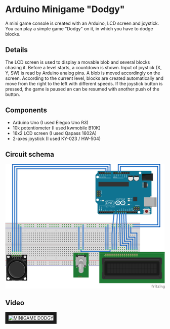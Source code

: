 # Arduino Minigame "Dodgy"
A mini game console is created with an Arduino, LCD screen and joystick.
You can play a simple game "Dodgy" on it, in which you have to dodge blocks.

## Details
The LCD screen is used to display a movable blob and several blocks chasing it. Before a level starts, a countdown is shown.
Input of joystick (X, Y, SW) is read by Arduino analog pins. A blob is moved accordingly on the screen.
According to the current level, blocks are created automatically and move from the right to the left with different speeds.
If the joystick button is pressed, the game is paused an can be resumed with another push of the button.

## Components
* Arduino Uno (I used Elegoo Uno R3)
* 10k potentiometer (I used kwmobile B10K)
* 16x2 LCD screen (I used Qapass 1602A)
* 2-axes joystick (I used KY-023 / HW-504)

## Circuit schema
![alt text](dodgy_circuit/DodgyGame_Arduino.png "Breadboard circuit schema")

## Video
<a href="https://www.youtube.com/watch?v=pnxUSHRsz3Q" target="_blank">
	<img src="https://img.youtube.com/vi/pnxUSHRsz3Q/0.jpg" alt="MINIGAME DODGY" width="240" height="180" border="10" />
</a>